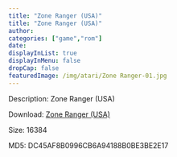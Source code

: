 ```yaml
---
title: "Zone Ranger (USA)"
title: "Zone Ranger (USA)"
author: 
categories: ["game","rom"]
date: 
displayInList: true
displayInMenu: false
dropCap: false
featuredImage: /img/atari/Zone Ranger-01.jpg
---
```


Description: Zone Ranger (USA)

Download: <a href="https://kknackGearCT.ctfile.com/fs/2629127-327667987" target = "_blank" rel = "nofollow" > Zone Ranger (USA)</a>

Size: 16384

MD5: DC45AF8B0996CB6A94188B0BE3BE2E17

